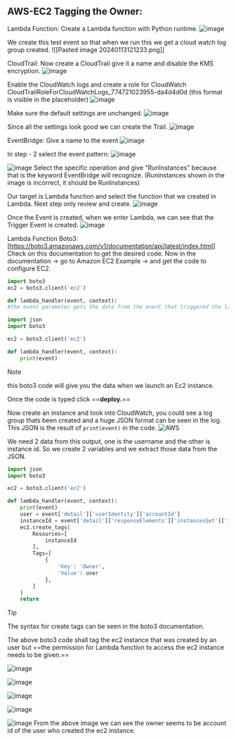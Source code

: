 ## AWS-EC2 Tagging the Owner:

Lambda Function:
Create a Lambda function with Python runtime. 
![image](https://github.com/karthi770/EC2-tagging-Boto3/assets/102706119/2b46a430-5ec3-4f41-9886-a2d2d0a27d71)

We create this test event so that when we run this we get a cloud watch log group created.
![[Pasted image 20240113121233.png]]

CloudTrail:
Now create a CloudTrail give it a name and disable the KMS encryption.
![image](https://github.com/karthi770/EC2-tagging-Boto3/assets/102706119/944f1b95-44eb-4b3e-93fb-88354b7fe15e)

Enable the CloudWatch logs and create a role for CloudWatch CloudTrailRoleForCloudWatchLogs_774721023955-da4d4d0d (this format is visible in the placeholder)
![image](https://github.com/karthi770/EC2-tagging-Boto3/assets/102706119/f0675331-5444-44de-866d-b8aa6d91cc7c)

Make sure the default settings are unchanged.
![image](https://github.com/karthi770/EC2-tagging-Boto3/assets/102706119/2b97f367-e0ab-4897-8544-233ec8bd9e64)

Since all the settings look good we can create the Trail.
![image](https://github.com/karthi770/EC2-tagging-Boto3/assets/102706119/68da4188-9fc5-44a1-a328-d5e7a0b12ccf)

EventBridge:
Give a name to the event
![image](https://github.com/karthi770/EC2-tagging-Boto3/assets/102706119/e434f240-9d86-4d40-9526-63308b200970)

In step - 2 select the event pattern:
![image](https://github.com/karthi770/EC2-tagging-Boto3/assets/102706119/c3eb28ac-b453-4827-9100-9ce147aedf3d)

![image](https://github.com/karthi770/EC2-tagging-Boto3/assets/102706119/14d060d1-844c-48f4-a31a-615b71ff917e)
Select the specific operation and give "RunInstances" because that is the keyword EventBridge will recognize. (Runinstances shown in the image is incorrect, it should be RunInstances)

Our target is Lambda function and select the function that we created in Lambda. Next step only review and create.
![image](https://github.com/karthi770/EC2-tagging-Boto3/assets/102706119/115d9e7d-f2a6-4374-8590-d556029574fb)

Once the Event is created, when we enter Lambda, we can see that the Trigger Event is created. 
![image](https://github.com/karthi770/EC2-tagging-Boto3/assets/102706119/843818d6-193f-44b8-9658-e1aa403cf0d9)

Lambda Function Boto3:
[https://boto3.amazonaws.com/v1/documentation/api/latest/index.html]
Check on this documentation to get the desired code.
Now in the documentation -> go to Amazon EC2 Example -> and get the code to configure EC2.
```python
import boto3
ec2 = boto3.client('ec2')
```

```python
def lambda_handler(event, context):
#the event parameter gets the data from the event that triggered the lambda.
```

```python
import json
import boto3

ec2 = boto3.client('ec2')

def lambda_handler(event, context):
    print(event)

```

> [!NOTE]
this boto3 code will give you the data when we launch an Ec2 instance.

Once the code is typed click ==**deploy.**==

Now create an instance and took into CloudWatch, you could see a log group thats been created and a huge JSON format can be seen in the log. 
This JSON is the result of `print(event)` in the code. 
![AWS](https://github.com/karthi770/EC2-tagging-Boto3/assets/102706119/110a8102-f9d8-4cef-977c-72369e6c7da3)

We need 2 data from this output, one is the username and the other is instance id. So we create 2 variables and we extract those data from the JSON.

```python
import json
import boto3

ec2 = boto3.client('ec2')

def lambda_handler(event, context):
    print(event)
    user = event['detail']['userIdentity']['accountId']
    instanceId = event['detail']['responseElements']['instancesSet']['items'][0]['instanceId']
    ec2.create_tags(
        Resources=[
            instanceId
        ],
        Tags=[
            {
                'Key': 'Owner',
                'Value': user
            },
        ]
    )
    return

```

>[!TIP]
>The syntax for create tags can be seen in the boto3 documentation.

The above boto3 code shall tag the ec2 instance that was created by an user but ==the permission for Lambda function to access the ec2 instance needs to be given.==

![image](https://github.com/karthi770/EC2-tagging-Boto3/assets/102706119/6097eb43-c2e8-4ad1-b286-ea946e0aae6a)

![image](https://github.com/karthi770/EC2-tagging-Boto3/assets/102706119/b5072372-7862-4f07-9860-b23ec14f9ae5)

![image](https://github.com/karthi770/EC2-tagging-Boto3/assets/102706119/5d975309-d46e-48ad-a006-cdba29c89b22)

![image](https://github.com/karthi770/EC2-tagging-Boto3/assets/102706119/372d5ade-f5f8-4093-b4b5-372f0f79728b)

![image](https://github.com/karthi770/EC2-tagging-Boto3/assets/102706119/fef72b01-f2dd-4bb1-8b01-610f3948810f)
From the above image we can see the owner seems to be account id of the user who created the ec2 instance.
